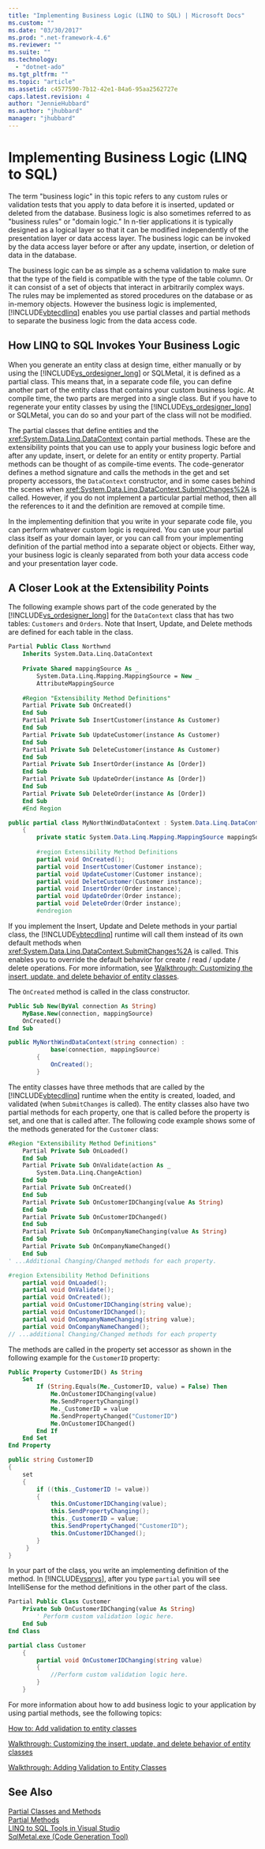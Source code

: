 ```yaml
---
title: "Implementing Business Logic (LINQ to SQL) | Microsoft Docs"
ms.custom: ""
ms.date: "03/30/2017"
ms.prod: ".net-framework-4.6"
ms.reviewer: ""
ms.suite: ""
ms.technology: 
  - "dotnet-ado"
ms.tgt_pltfrm: ""
ms.topic: "article"
ms.assetid: c4577590-7b12-42e1-84a6-95aa2562727e
caps.latest.revision: 4
author: "JennieHubbard"
ms.author: "jhubbard"
manager: "jhubbard"
---
```

# Implementing Business Logic (LINQ to SQL)
The term "business logic" in this topic refers to any custom rules or validation tests that you apply to data before it is inserted, updated or deleted from the database. Business logic is also sometimes referred to as "business rules" or "domain logic." In n-tier applications it is typically designed as a logical layer so that it can be modified independently of the presentation layer or data access layer. The business logic can be invoked by the data access layer before or after any update, insertion, or deletion of data in the database.  
  
 The business logic can be as simple as a schema validation to make sure that the type of the field is compatible with the type of the table column. Or it can consist of a set of objects that interact in arbitrarily complex ways. The rules may be implemented as stored procedures on the database or as in-memory objects. However the business logic is implemented, [!INCLUDE[vbtecdlinq](../../../../../../includes/vbtecdlinq-md.md)] enables you use partial classes and partial methods to separate the business logic from the data access code.  
  
## How LINQ to SQL Invokes Your Business Logic  
 When you generate an entity class at design time, either manually or by using the [!INCLUDE[vs_ordesigner_long](../../../../../../includes/vs-ordesigner-long-md.md)] or SQLMetal, it is defined as a partial class. This means that, in a separate code file, you can define another part of the entity class that contains your custom business logic. At compile time, the two parts are merged into a single class. But if you have to regenerate your entity classes by using the [!INCLUDE[vs_ordesigner_long](../../../../../../includes/vs-ordesigner-long-md.md)] or SQLMetal, you can do so and your part of the class will not be modified.  
  
 The partial classes that define entities and the <xref:System.Data.Linq.DataContext> contain partial methods. These are the extensibility points that you can use to apply your business logic before and after any update, insert, or delete for an entity or entity property. Partial methods can be thought of as compile-time events. The code-generator defines a method signature and calls the methods in the get and set property accessors, the `DataContext` constructor, and in some cases behind the scenes when <xref:System.Data.Linq.DataContext.SubmitChanges%2A> is called. However, if you do not implement a particular partial method, then all the references to it and the definition are removed at compile time.  
  
 In the implementing definition that you write in your separate code file, you can perform whatever custom logic is required. You can use your partial class itself as your domain layer, or you can call from your implementing definition of the partial method into a separate object or objects. Either way, your business logic is cleanly separated from both your data access code and your presentation layer code.  
  
## A Closer Look at the Extensibility Points  
 The following example shows part of the code generated by the [!INCLUDE[vs_ordesigner_long](../../../../../../includes/vs-ordesigner-long-md.md)] for the `DataContext` class that has two tables: `Customers` and `Orders`. Note that Insert, Update, and Delete methods are defined for each table in the class.  
  
```vb  
Partial Public Class Northwnd  
    Inherits System.Data.Linq.DataContext  
  
    Private Shared mappingSource As _  
        System.Data.Linq.Mapping.MappingSource = New _  
        AttributeMappingSource  
  
    #Region "Extensibility Method Definitions"  
    Partial Private Sub OnCreated()  
    End Sub  
    Partial Private Sub InsertCustomer(instance As Customer)  
    End Sub  
    Partial Private Sub UpdateCustomer(instance As Customer)  
    End Sub  
    Partial Private Sub DeleteCustomer(instance As Customer)  
    End Sub  
    Partial Private Sub InsertOrder(instance As [Order])  
    End Sub  
    Partial Private Sub UpdateOrder(instance As [Order])  
    End Sub  
    Partial Private Sub DeleteOrder(instance As [Order])  
    End Sub  
    #End Region  
```  
  
```csharp  
public partial class MyNorthWindDataContext : System.Data.Linq.DataContext  
    {  
        private static System.Data.Linq.Mapping.MappingSource mappingSource = new AttributeMappingSource();  
  
        #region Extensibility Method Definitions  
        partial void OnCreated();  
        partial void InsertCustomer(Customer instance);  
        partial void UpdateCustomer(Customer instance);  
        partial void DeleteCustomer(Customer instance);  
        partial void InsertOrder(Order instance);  
        partial void UpdateOrder(Order instance);  
        partial void DeleteOrder(Order instance);  
        #endregion  
```  
  
 If you implement the Insert, Update and Delete methods in your partial class, the [!INCLUDE[vbtecdlinq](../../../../../../includes/vbtecdlinq-md.md)] runtime will call them instead of its own default methods when <xref:System.Data.Linq.DataContext.SubmitChanges%2A> is called. This enables you to override the default behavior for create / read / update / delete operations. For more information, see [Walkthrough: Customizing the insert, update, and delete behavior of entity classes](http://msdn.microsoft.com/library/03ff1146-706e-4780-91cb-56a83df63eea).  
  
 The `OnCreated` method is called in the class constructor.  
  
```vb  
Public Sub New(ByVal connection As String)  
    MyBase.New(connection, mappingSource)  
    OnCreated()  
End Sub  
```  
  
```csharp  
public MyNorthWindDataContext(string connection) :  
            base(connection, mappingSource)  
        {  
            OnCreated();  
        }  
```  
  
 The entity classes have three methods that are called by the [!INCLUDE[vbtecdlinq](../../../../../../includes/vbtecdlinq-md.md)] runtime when the entity is created, loaded, and validated (when `SubmitChanges` is called). The entity classes also have two partial methods for each property, one that is called before the property is set, and one that is called after. The following code example shows some of the methods generated for the `Customer` class:  
  
```vb  
#Region "Extensibility Method Definitions"  
    Partial Private Sub OnLoaded()  
    End Sub  
    Partial Private Sub OnValidate(action As _  
        System.Data.Linq.ChangeAction)  
    End Sub  
    Partial Private Sub OnCreated()  
    End Sub  
    Partial Private Sub OnCustomerIDChanging(value As String)  
    End Sub  
    Partial Private Sub OnCustomerIDChanged()  
    End Sub  
    Partial Private Sub OnCompanyNameChanging(value As String)  
    End Sub  
    Partial Private Sub OnCompanyNameChanged()  
    End Sub  
' ...Additional Changing/Changed methods for each property.  
```  
  
```csharp  
#region Extensibility Method Definitions  
    partial void OnLoaded();  
    partial void OnValidate();  
    partial void OnCreated();  
    partial void OnCustomerIDChanging(string value);  
    partial void OnCustomerIDChanged();  
    partial void OnCompanyNameChanging(string value);  
    partial void OnCompanyNameChanged();  
// ...additional Changing/Changed methods for each property  
```  
  
 The methods are called in the property set accessor as shown in the following example for the `CustomerID` property:  
  
```vb  
Public Property CustomerID() As String  
    Set  
        If (String.Equals(Me._CustomerID, value) = False) Then  
            Me.OnCustomerIDChanging(value)  
            Me.SendPropertyChanging()  
            Me._CustomerID = value  
            Me.SendPropertyChanged("CustomerID")  
            Me.OnCustomerIDChanged()  
        End If  
    End Set  
End Property  
```  
  
```csharp  
public string CustomerID  
{  
    set  
    {  
        if ((this._CustomerID != value))  
        {  
            this.OnCustomerIDChanging(value);  
            this.SendPropertyChanging();  
            this._CustomerID = value;  
            this.SendPropertyChanged("CustomerID");  
            this.OnCustomerIDChanged();  
        }  
     }  
}  
```  
  
 In your part of the class, you write an implementing definition of the method. In [!INCLUDE[vsprvs](../../../../../../includes/vsprvs-md.md)], after you type `partial` you will see IntelliSense for the method definitions in the other part of the class.  
  
```vb  
Partial Public Class Customer  
    Private Sub OnCustomerIDChanging(value As String)  
        ' Perform custom validation logic here.  
    End Sub  
End Class  
```  
  
```csharp  
partial class Customer   
    {  
        partial void OnCustomerIDChanging(string value)  
        {  
            //Perform custom validation logic here.  
        }  
    }  
```  
  
 For more information about how to add business logic to your application by using partial methods, see the following topics:  
  
 [How to: Add validation to entity classes](http://msdn.microsoft.com/library/61107da9-7fa3-4dba-b101-ae46536f52c4)  
  
 [Walkthrough: Customizing the insert, update, and delete behavior of entity classes](http://msdn.microsoft.com/library/03ff1146-706e-4780-91cb-56a83df63eea)  
  
 [Walkthrough: Adding Validation to Entity Classes](http://msdn.microsoft.com/library/85b06a02-b2e3-4534-95b8-d077c8d4c1d7)  
  
## See Also  
 [Partial Classes and Methods](~/docs/csharp/programming-guide/classes-and-structs/partial-classes-and-methods.md)   
 [Partial Methods](~/docs/visual-basic/programming-guide/language-features/procedures/partial-methods.md)   
 [LINQ to SQL Tools in Visual Studio](http://msdn.microsoft.com/library/45e477c0-5c6b-41f9-b2d0-2808fb4f6537)   
 [SqlMetal.exe (Code Generation Tool)](../../../../../../docs/framework/tools/sqlmetal-exe-code-generation-tool.md)